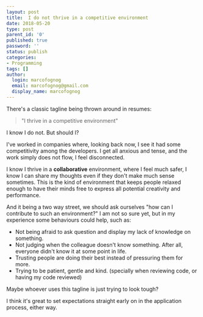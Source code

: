 ```yaml
---
layout: post
title:  I do not thrive in a competitive environment
date: 2018-05-20
type: post
parent_id: '0'
published: true
password: ''
status: publish
categories:
- Programming
tags: []
author:
  login: marcofognog
  email: marcofognog@gmail.com
  display_name: marcofognog
---
```


There's a classic tagline being thrown around in resumes:

> "I thrive in a competitive environment"

I know I do not. But should I?

I've worked in companies where, looking back now, I see it had some competitivity among the developers.
I get all anxious and tense, and the work simply does not flow, I feel disconnected.

I know I thrive in a **collaborative** environment, where I feel much safer, I know I can share my thoughts even if they don't make much sense sometimes.
This is the kind of environment that keeps people relaxed enough to have their minds free to express all potential creativity and performance.

And it being a two way street, we should ask ourselves "how can I contribute to such an environment?"
I am not so sure yet, but in my experience some behaviours could help, such as:

* Not being afraid to ask question and display my lack of knowledge on something.
* Not judging when the colleague doesn't know something. After all, everyone didn't know it at some point in life.
* Trusting people are doing their best instead of pressuring them for more.
* Trying to be patient, gentle and kind. (specially when reviewing code, or having my code reviewed)

Maybe whoever uses this tagline is just trying to look tough?

I think it's great to set expectations straight early on in the application process, either way.
